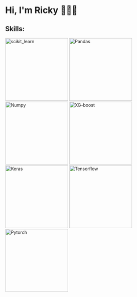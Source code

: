 # Hi, I'm Ricky 👋👨‍💻

## Skills:
<img src="https://images.g2crowd.com/uploads/product/image/social_landscape/social_landscape_77c883b19775c25838d2055fc2e7387e/scikit-learn.png" alt="scikit_learn" width="200"/> <img src="https://upload.wikimedia.org/wikipedia/commons/thumb/e/ed/Pandas_logo.svg/1200px-Pandas_logo.svg.png" alt="Pandas" width="200"/> <img src="https://upload.wikimedia.org/wikipedia/commons/3/31/NumPy_logo_2020.svg" alt="Numpy" width="200"/> <img src="https://upload.wikimedia.org/wikipedia/commons/6/69/XGBoost_logo.png" alt="XG-boost" width="200"/> <img src="https://keras.io/img/logo.png" alt="Keras" width="200"/>  <img src="https://upload.wikimedia.org/wikipedia/commons/thumb/1/11/TensorFlowLogo.svg/1200px-TensorFlowLogo.svg.png" alt="Tensorflow" width="200"/> <img src="https://pytorch.org/tutorials/_static/img/thumbnails/cropped/Introduction-to-TorchScript.png" alt="Pytorch" width="200"/> 
